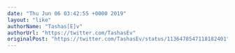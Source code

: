 ```yaml
---
date: "Thu Jun 06 03:42:55 +0000 2019"
layout: "like"
authorName: "Tashas[E]v"
authorUrl: "https://twitter.com/TashasEv"
originalPost: "https://twitter.com/TashasEv/status/1136478547118182401"
---
```

